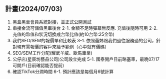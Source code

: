 ## 計畫(2024/07/03)
1. 黑盒黑車會員系統對接，並正式公開測試
2. 串接金流可儲值黑車後台
   2-1. 金額不足時彈幕無反應. 充值後隨時可用
   2-2. 充值的幣值和狀況切換成台幣比值(約10台幣:25金幣)
3. 我們SEO/SEM的報價單和比較表
   3-1. 依照蕾姊跟我們過往服務過的公司，針對現有需報價的客戶來給予範例（心中就有價碼）
4. SEO/SEM工作分配(耀武羊威、歐馬車業)
5. 公仔店(星辰坊藝品公司)公司設立完成
   5-1. 國泰開戶目前略塞車，最晚07/17可開戶(目前確認能否提前)
6. 確認TikTok分潤時間
   6-1. 預計應該是每個月6號計算